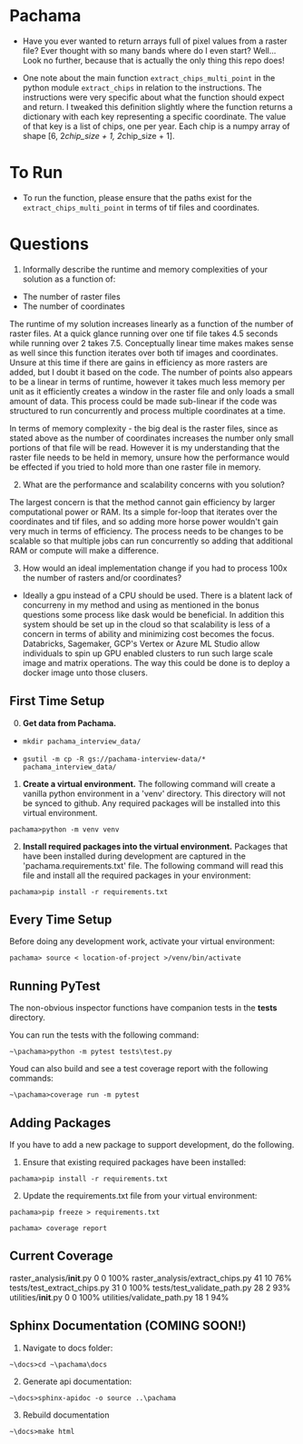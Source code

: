 # Pachama
- Have you ever wanted to return arrays full of pixel values from a raster file? Ever thought with so many bands where do I even start? Well... Look no further, because that is actually the only thing this repo does! 

- One note about the main function `extract_chips_multi_point` in the python module `extract_chips` in relation to the instructions. The instructions were very specific about what the function should expect and return. I tweaked this definition slightly where the function returns a dictionary with each key representing a specific coordinate. The value of that key is a list of chips, one per year. Each chip is a numpy array of shape [6, 2*chip_size + 1, 2*chip_size + 1]. 

# To Run

- To run the function, please ensure that the paths exist for the `extract_chips_multi_point` in terms of tif files and coordinates. 

# Questions 
1. Informally describe the runtime and memory complexities of your solution as a function of: 

- The number of raster files 
- The number of coordinates 

The runtime of my solution increases linearly as a function of the number of raster files. At a quick glance running over one tif file takes 4.5 seconds while running over 2 takes 7.5. Conceptually linear time makes makes sense as well since this function iterates over both tif images and coordinates. Unsure at this time if there are gains in efficiency as more rasters are added, but I doubt it based on the code. The number of points also appears to be a linear in terms of runtime, however it takes much less memory per unit as it efficiently creates a window in the raster file and only loads a small amount of data. This process could be made sub-linear if the code was structured to run concurrently and process multiple coordinates at a time.

In terms of memory complexity - the big deal is the raster files, since as stated above as the number of coordinates increases the number only small portions of that file will be read. However it is my understanding that the raster file needs to be held in memory, unsure how the performance would be effected if you tried to hold more than one raster file in memory.

2. What are the performance and scalability concerns with you solution? 

The largest concern is that the method cannot gain efficiency by larger computational power or RAM. Its a simple for-loop that iterates over the coordinates and tif files, and so adding more horse power wouldn't gain very much in terms of efficiency. The process needs to be changes to be scalable so that multiple jobs can run concurrently so adding that additional RAM or compute will make a difference.  



3. How would an ideal implementation change if you had to process 100x the number of rasters and/or coordinates? 
 - Ideally a gpu instead of a CPU should be used. There is a blatent lack of concurreny in my method and using as mentioned in the bonus questions some process like dask would be beneficial. In addition this system should be set up in the cloud so that scalability is less of a concern in terms of ability and minimizing cost becomes the focus. Databricks, Sagemaker, GCP's Vertex or Azure ML Studio allow individuals to spin up GPU enabled clusters to run such large scale image and matrix operations. The way this could be done is to deploy a docker image unto those clusers.



## First Time Setup

0. __Get data from Pachama.__

- `mkdir pachama_interview_data/`

- `gsutil -m cp -R gs://pachama-interview-data/* pachama_interview_data/`


1. __Create a virtual environment.__ The following command will create a vanilla python environment in a 'venv' directory. This directory will not be synced to github. Any required packages will be installed into this virtual environment.

`pachama>python -m venv venv`

2. __Install required packages into the virtual environment.__ Packages that have been installed during development are captured in the 'pachama.requirements.txt' file. The following command will read this file and install all the required packages in your environment:

`pachama>pip install -r requirements.txt`

## Every Time Setup
Before doing any development work, activate your virtual environment:

`pachama> source < location-of-project >/venv/bin/activate`

## Running PyTest
The non-obvious inspector functions have companion tests in the __tests__ directory.

You can run the tests with the following command:

`~\pachama>python -m pytest tests\test.py`

Youd can also build and see a test coverage report with the following commands:

`~\pachama>coverage run -m pytest `
## Adding Packages
If you have to add a new package to support development, do the following.
1. Ensure that existing required packages have been installed:

`pachama>pip install -r requirements.txt`

2. Update the requirements.txt file from your virtual environment:

`pachama>pip freeze > requirements.txt`

`pachama> coverage report`

## Current Coverage
raster_analysis/__init__.py            0      0   100%
raster_analysis/extract_chips.py      41     10    76%
tests/test_extract_chips.py           31      0   100%
tests/test_validate_path.py           28      2    93%
utilities/__init__.py                  0      0   100%
utilities/validate_path.py            18      1    94%
## Sphinx Documentation (COMING SOON!)
1. Navigate to docs folder:

`~\docs>cd ~\pachama\docs`

2. Generate api documentation:

`~\docs>sphinx-apidoc -o source ..\pachama`

3. Rebuild documentation

`~\docs>make html`



